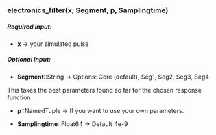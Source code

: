 <h3>electronics_filter(x; Segment, p, Samplingtime)</h3>

<h5>Required input:</h5>

- <strong>x</strong> -> your simulated pulse


<h5>Optional input:</h5>

- <strong>Segment</strong>::String       -> Options: Core (default), Seg1, Seg2, Seg3, Seg4

This takes the best parameters found so far for the chosen response function

- <strong>p</strong>::NamedTuple         -> If you want to use your own parameters.

- <strong>Samplingtime</strong>::Float64 -> Default 4e-9

